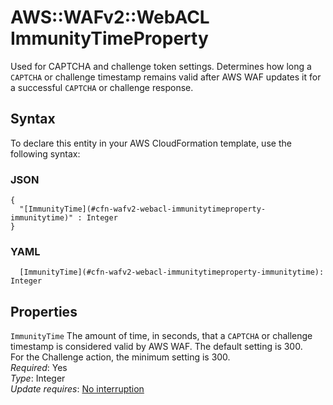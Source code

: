 # AWS::WAFv2::WebACL ImmunityTimeProperty<a name="aws-properties-wafv2-webacl-immunitytimeproperty"></a>

Used for CAPTCHA and challenge token settings\. Determines how long a `CAPTCHA` or challenge timestamp remains valid after AWS WAF updates it for a successful `CAPTCHA` or challenge response\.

## Syntax<a name="aws-properties-wafv2-webacl-immunitytimeproperty-syntax"></a>

To declare this entity in your AWS CloudFormation template, use the following syntax:

### JSON<a name="aws-properties-wafv2-webacl-immunitytimeproperty-syntax.json"></a>

```
{
  "[ImmunityTime](#cfn-wafv2-webacl-immunitytimeproperty-immunitytime)" : Integer
}
```

### YAML<a name="aws-properties-wafv2-webacl-immunitytimeproperty-syntax.yaml"></a>

```
  [ImmunityTime](#cfn-wafv2-webacl-immunitytimeproperty-immunitytime): Integer
```

## Properties<a name="aws-properties-wafv2-webacl-immunitytimeproperty-properties"></a>

`ImmunityTime` <a name="cfn-wafv2-webacl-immunitytimeproperty-immunitytime"></a>
The amount of time, in seconds, that a `CAPTCHA` or challenge timestamp is considered valid by AWS WAF\. The default setting is 300\.  
For the Challenge action, the minimum setting is 300\.  
_Required_: Yes  
_Type_: Integer  
_Update requires_: [No interruption](https://docs.aws.amazon.com/AWSCloudFormation/latest/UserGuide/using-cfn-updating-stacks-update-behaviors.html#update-no-interrupt)
